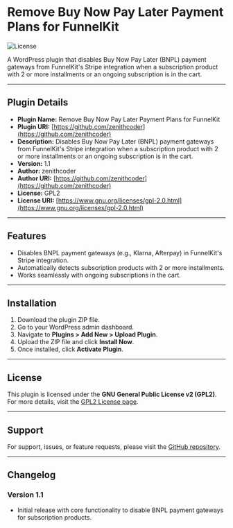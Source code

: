 # Remove Buy Now Pay Later Payment Plans for FunnelKit

![License](https://img.shields.io/badge/License-GPL%202.0-blue)

A WordPress plugin that disables Buy Now Pay Later (BNPL) payment gateways from FunnelKit's Stripe integration when a subscription product with 2 or more installments or an ongoing subscription is in the cart.

---

## Plugin Details

- **Plugin Name:** Remove Buy Now Pay Later Payment Plans for FunnelKit
- **Plugin URI:** [https://github.com/zenithcoder](https://github.com/zenithcoder)
- **Description:** Disables Buy Now Pay Later (BNPL) payment gateways from FunnelKit's Stripe integration when a subscription product with 2 or more installments or an ongoing subscription is in the cart.
- **Version:** 1.1
- **Author:** zenithcoder
- **Author URI:** [https://github.com/zenithcoder](https://github.com/zenithcoder)
- **License:** GPL2
- **License URI:** [https://www.gnu.org/licenses/gpl-2.0.html](https://www.gnu.org/licenses/gpl-2.0.html)

---

## Features

- Disables BNPL payment gateways (e.g., Klarna, Afterpay) in FunnelKit's Stripe integration.
- Automatically detects subscription products with 2 or more installments.
- Works seamlessly with ongoing subscriptions in the cart.

---

## Installation

1. Download the plugin ZIP file.
2. Go to your WordPress admin dashboard.
3. Navigate to **Plugins > Add New > Upload Plugin**.
4. Upload the ZIP file and click **Install Now**.
5. Once installed, click **Activate Plugin**.

---

## License

This plugin is licensed under the **GNU General Public License v2 (GPL2)**. For more details, visit the [GPL2 License page](https://www.gnu.org/licenses/gpl-2.0.html).

---

## Support

For support, issues, or feature requests, please visit the [GitHub repository](https://github.com/zenithcoder).

---

## Changelog

### Version 1.1
- Initial release with core functionality to disable BNPL payment gateways for subscription products.